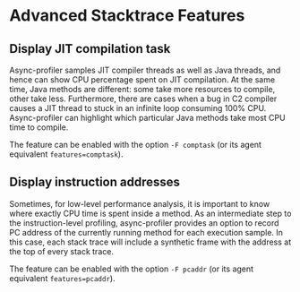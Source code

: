 # Advanced Stacktrace Features

## Display JIT compilation task

Async-profiler samples JIT compiler threads as well as Java threads, and hence can show
CPU percentage spent on JIT compilation. At the same time, Java methods are different:
some take more resources to compile, other take less. Furthermore, there are cases when
a bug in C2 compiler causes a JIT thread to stuck in an infinite loop consuming 100% CPU.
Async-profiler can highlight which particular Java methods take most CPU time to compile.

The feature can be enabled with the option `-F comptask` (or its agent equivalent `features=comptask`).

## Display instruction addresses

Sometimes, for low-level performance analysis, it is important to know where exactly
CPU time is spent inside a method. As an intermediate step to the instruction-level
profiling, async-profiler provides an option to record PC address of the currently
running method for each execution sample. In this case, each stack trace will include
a synthetic frame with the address at the top of every stack trace.

The feature can be enabled with the option `-F pcaddr` (or its agent equivalent `features=pcaddr`).